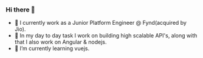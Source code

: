 ### Hi there 👋

<!--
**Zorro30/Zorro30** is a ✨ _special_ ✨ repository because its `README.md` (this file) appears on your GitHub profile.

Here are some ideas to get you started:
-->

- 🔭  I currently work as a Junior Platform Engineer @ Fynd(acquired by Jio).
- 💼  In my day to day task I work on building high scalable API's, along with that I also work on Angular & nodejs.
- 🌱  I’m currently learning vuejs.


